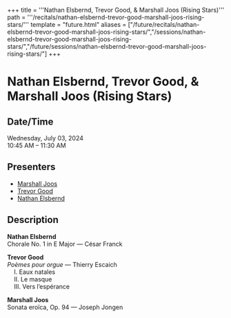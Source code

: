 +++
title = '''Nathan Elsbernd, Trevor Good, & Marshall Joos (Rising Stars)'''
path = '''/recitals/nathan-elsbernd-trevor-good-marshall-joos-rising-stars/'''
template = "future.html"
aliases = ["/future/recitals/nathan-elsbernd-trevor-good-marshall-joos-rising-stars/","/sessions/nathan-elsbernd-trevor-good-marshall-joos-rising-stars/","/future/sessions/nathan-elsbernd-trevor-good-marshall-joos-rising-stars/"]
+++

<h1>Nathan Elsbernd, Trevor Good, & Marshall Joos (Rising Stars)</h1>

<h2>Date/Time</h2>
<p>Wednesday, July 03, 2024<br>
10:45 AM – 11:30 AM</p>
<h2>Presenters</h2>
<ul>
<li><a href="/performers/marshall-joos/">Marshall Joos</a></li>
<li><a href="/performers/trevor-good/">Trevor Good</a></li>
<li><a href="/performers/nathan-elsbernd/">Nathan Elsbernd</a></li>
</ul>
<h2>Description</h2>

<div class="ag87-crtemvc-hsbk"><div class="css-vsf5of"><p class="carina-rte-public-DraftStyleDefault-block"><span style="font-weight: bold;">Nathan Elsbernd</span><br>Chorale No. 1 in E Major — César Franck</p><p class="carina-rte-public-DraftStyleDefault-block"><span style="font-weight: bold;">Trevor Good</span><br><span style="font-style: italic;">Poèmes pour orgue</span> — Thierry Escaich<br>&nbsp; &nbsp; I. Eaux natales<br>&nbsp; &nbsp; II. Le masque<br>&nbsp; &nbsp; III. Vers l’espérance</p><p class="carina-rte-public-DraftStyleDefault-block"><span style="font-weight: bold;">Marshall Joos</span><br>Sonata eroïca, Op. 94 — Joseph Jongen</p></div></div>


